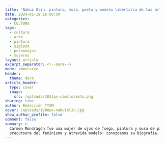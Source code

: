 ```yaml
---
title: 'Nahui Olin: pintora, musa, poeta y modelo libertaria de las artes mexicanas'
date: 2024-01-18 16:00:00
categories:
  - CULTURA
tags:
  - cultura
  - arte
  - pintura
  - sigloXX
  - personajes
  - mujeres
layout: article
excerpt_separator: <!--more-->
mode: immersive
header:
  theme: dark
article_header:
  type: cover
  image:
    src: /uploads/1024px-camilosesto.png
sharing: true
author: Redacción TYSM
cover: /uploads/1280px-nahuiolin.jpg
show_author_profile: false
comment: false
summary: >-
  Carmen Mondragón fue una mujer de ojos de fuego, pintora y musa de pintores,
  precursora del feminismo y atrevida modelo: conozcamos su biografía.
---
```

